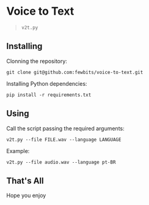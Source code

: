 # Voice to Text

> `v2t.py`

## Installing

Clonning the repository:

`git clone git@github.com:fewbits/voice-to-text.git`

Installing Python dependencies:

`pip install -r requirements.txt`

## Using

Call the script passing the required arguments:

`v2t.py --file FILE.wav --language LANGUAGE`

Example:

`v2t.py --file audio.wav --language pt-BR`

## That's All

Hope you enjoy